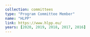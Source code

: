 ```yaml
---
collection: committees
type: "Program Committee Member"
name: "HLPP"
link: https://www.hlpp.eu/
years: [2020, 2019, 2018, 2017, 2016]
---
```

